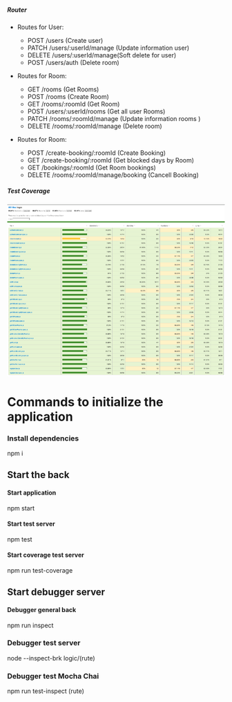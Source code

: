 ##### Router

- Routes for User:
	- POST /users (Create user)
	- PATCH /users/:userId/manage (Update information user)
	- DELETE /users/:userId/manage(Soft delete for user)
	- POST /users/auth (Delete room)
	
- Routes for Room:
	- GET /rooms (Get Rooms)
	- POST /rooms (Create Room)
	- GET /rooms/:roomId (Get Room)
	- POST /users/:userId/rooms (Get all user Rooms)
	- PATCH /rooms/:roomId/manage (Update information rooms )
	- DELETE /rooms/:roomId/manage (Delete room)

- Routes for Room:
	- POST /create-booking/:roomId (Create Booking)
	- GET /create-booking/:roomId (Get blocked days by Room)
	- GET /bookings/:roomId (Get Room bookings)
	- DELETE /rooms/:roomId/manage/booking (Cancell Booking)
	
##### Test Coverage

![](./coverage/Screenshot%202024-08-26%20at%2013.21.23.png)

# Commands to initialize the application

### Install dependencies 

npm i

## Start the back
#### Start application

npm start

#### Start test server

npm test

#### Start coverage test server

npm run test-coverage

## Start debugger server
#### Debugger general back

npm run inspect

### Debugger test server

node --inspect-brk logic/(rute)

### Debugger test Mocha Chai

npm run test-inspect (rute)
